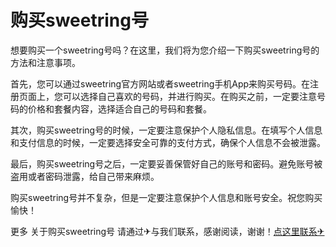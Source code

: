 # 购买sweetring号

想要购买一个sweetring号吗？在这里，我们将为您介绍一下购买sweetring号的方法和注意事项。

首先，您可以通过sweetring官方网站或者sweetring手机App来购买号码。在注册页面上，您可以选择自己喜欢的号码，并进行购买。在购买之前，一定要注意号码的价格和套餐内容，选择适合自己的号码和套餐。

其次，购买sweetring号的时候，一定要注意保护个人隐私信息。在填写个人信息和支付信息的时候，一定要选择安全可靠的支付方式，确保个人信息不会被泄露。

最后，购买sweetring号之后，一定要妥善保管好自己的账号和密码。避免账号被盗用或者密码泄露，给自己带来麻烦。

购买sweetring号并不复杂，但是一定要注意保护个人信息和账号安全。祝您购买愉快！

更多 关于购买sweetring号 请通过✈与我们联系，感谢阅读，谢谢！[点这里联系✈](https://ads.k02.cc)